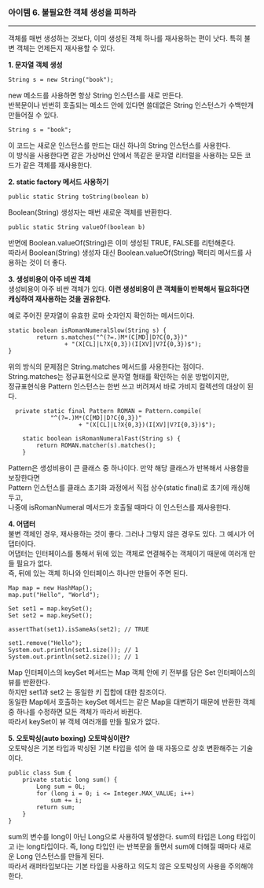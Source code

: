 ### 아이템 6. 불필요한 객체 생성을 피하라

---   
객체를 매번 생성하는 것보다, 이미 생성된 객체 하나를 재사용하는 편이 낫다. 특히 불변 객체는 언제든지 재사용할 수 있다. 

**1. 문자열 객체 생성**
```
String s = new String("book");
```
new 메소드를 사용하면 항상 String 인스턴스를 새로 만든다.   
반복문이나 빈번히 호출되는 메소드 안에 있다면 쓸데없은 String 인스턴스가 수백만개 만들어질 수 있다. 

```
String s = "book";
```
이 코드는 새로운 인스턴스를 만드는 대신 하나의 String 인스턴스를 사용한다.   
이 방식을 사용한다면 같은 가상머신 안에서 똑같은 문자열 리터럴을 사용하는 모든 코드가 같은 객체를 재사용한다. 


**2. static factory 메서드 사용하기** 
```
public static String toString(boolean b)
```
Boolean(String) 생성자는 매번 새로운 객체를 반환한다.

```
public static String valueOf(boolean b)
```
반면에 Boolean.valueOf(String)은 이미 생성된 TRUE, FALSE를 리턴해준다.    
따라서 Boolean(String) 생성자 대신 Boolean.valueOf(String) 팩터리 메서드를 사용하는 것이 더 좋다. 

**3. 생성비용이 아주 비싼 객체**    
생성비용이 아주 비싼 객체가 있다. **이런 생성비용이 큰 객체들이 반복해서 필요하다면 캐싱하여 재사용하는 것을 권유한다.**

예로 주어진 문자열이 유효한 로마 숫자인지 확인하는 메서드이다. 
```
static boolean isRomanNumeralSlow(String s) {
        return s.matches("^(?=.)M*(C[MD]|D?C{0,3})"
                + "(X[CL]|L?X{0,3})(I[XV]|V?I{0,3})$");
}
```
위의 방식의 문제점은 String.matches 메서드를 사용한다는 점이다.   
String.matches는 정규표현식으로 문자열 형태를 확인하는 쉬운 방법이지만,   
정규표현식용 Pattern 인스턴스는 한번 쓰고 버려져서 바로 가비지 컬렉션의 대상이 된다.     
    

```
  private static final Pattern ROMAN = Pattern.compile(
            "^(?=.)M*(C[MD]|D?C{0,3})"
                    + "(X[CL]|L?X{0,3})(I[XV]|V?I{0,3})$");

    static boolean isRomanNumeralFast(String s) {
        return ROMAN.matcher(s).matches();
    }

```
Pattern은 생성비용이 큰 클래스 중 하나이다. 만약 해당 클래스가 반복해서 사용함을 보장한다면    
Pattern 인스턴스를 클래스 초기화 과정에서 직접 상수(static final)로 초기에 캐싱해두고,    
나중에 isRomanNumeral 메서드가 호출될 때마다 이 인스턴스를 재사용한다.    


**4. 어댑터**   
불변 객체인 경우, 재사용하는 것이 좋다. 그러나 그렇지 않은 경우도 있다. 그 예시가 어댑터이다.   
어댑터는 인터페이스를 통해서 뒤에 있는 객체로 연결해주는 객체이기 때문에 여러개 만들 필요가 없다.   
즉, 뒤에 있는 객체 하나와 인터페이스 하나만 만들어 주면 된다.   
```
Map map = new HashMap();
map.put("Hello", "World");

Set set1 = map.keySet();
Set set2 = map.keySet();

assertThat(set1).isSameAs(set2); // TRUE

set1.remove("Hello");
System.out.println(set1.size()); // 1
System.out.println(set2.size()); // 1
```
Map 인터페이스의 keySet 메서드는 Map 객체 안에 키 전부를 담은 Set 인터페이스의 뷰를 반환한다.   
하지만 set1과 set2 는 동일한 키 집합에 대한 참조이다.    
동일한 Map에서 호출하는 keySet 메서드는 같은 Map을 대변하기 때문에 반환한 객체 중 하나를 수정하면 모든 객체가 따라서 바뀐다.   
따라서 keySet이 뷰 객체 여러개를 만들 필요가 없다.    



**5. 오토박싱(auto boxing)**
**오토박싱이란?**    
오토박싱은 기본 타입과 박싱된 기본 타입을 섞어 쓸 때 자동으로 상호 변환해주는 기술이다. 

```
public class Sum {
    private static long sum() {
        Long sum = 0L;
        for (long i = 0; i <= Integer.MAX_VALUE; i++)
            sum += i;
        return sum;
    }
} 
```
sum의 변수를 long이 아닌 Long으로 사용하여 발생한다. 
sum의 타입은 Long 타입이고 i는 long타입이다. 즉, long 타입인 i는 반복문을 돌면서 sum에 더해질 때마다 새로운 Long 인스턴스를 만들게 된다.   
따라서 래퍼타입보다는 기본 타입을 사용하고 의도치 않은 오토박싱의 사용을 주의해야 한다.  

